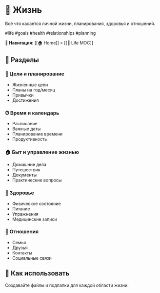 # 🌟 Жизнь

Всё что касается личной жизни, планирования, здоровья и отношений.

#life #goals #health #relationships #planning

**📍 Навигация:** [[🏠 Home]] > [[🌟 Life MOC]]

## 📂 Разделы

### 🎯 Цели и планирование
- Жизненные цели
- Планы на год/месяц
- Привычки
- Достижения

### ⏰ Время и календарь
- Расписание
- Важные даты
- Планирование времени
- Продуктивность

### 🏠 Быт и управление жизнью
- Домашние дела
- Путешествия
- Документы
- Практические вопросы

### 💪 Здоровье
- Физическое состояние
- Питание
- Упражнения
- Медицинские записи

### 👥 Отношения
- Семья
- Друзья
- Контакты
- Социальные связи

## 📝 Как использовать
Создавайте файлы и подпапки для каждой области жизни.
